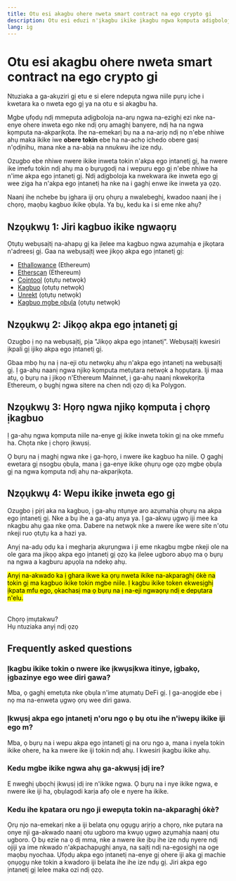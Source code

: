 ```yaml
---
title: Otu esi akagbu ohere nweta smart contract na ego crypto gi
description: Otu esi eduzi n'ịkagbu ikike ịkagbu ngwa kọmputa adigboloja
lang: ig
---
```


# Otu esi akagbu ohere nweta smart contract na ego crypto gi

Ntuziaka a ga-akụziri gị etu e si elere ndepụta ngwa niile pụrụ iche i kwetara ka o nweta ego gị ya na otu e si akagbu ha.

Mgbe ụfọdụ ndị mmeputa adịgboloja na-arụ ngwa na-ezighị ezi nke na-enye ohere inweta ego nke ndị ọrụ amaghị banyere, ndị ha na ngwa kọmputa na-akparịkọta. Ihe na-emekarị bụ na a na-arịọ ndị nọ n'ebe nhiwe ahụ maka ikike iwe **obere tokin** ebe ha na-achọ ichedo obere gasị n'ọdịnihu, mana nke a na-abịa na nnukwu ihe ize ndụ.

Ozugbo ebe nhiwe nwere ikike inweta tokin n'akpa ego ịntanetị gị, ha nwere ike imefu tokin ndị ahụ ma ọ bụrụgodị na i wepuru ego gị n'ebe nhiwe ha n'ime akpa ego ịntanetị gị. Ndị adịgboloja ka nwekwara ike inweta ego gị wee ziga ha n'akpa ego ịntanetị ha nke na i gaghị enwe ike inweta ya ọzọ.

Naanị ihe nchebe bụ ịghara iji ọrụ ọhụrụ a nwalebeghị, kwadoo naanị ihe ị chọrọ, maọbụ kagbuo ikike ọbụla. Ya bụ, kedu ka i si eme nke ahụ?

## Nzọụkwụ 1: Jiri kagbuo ikike ngwaọrụ

Ọtụtụ webụsaịtị na-ahapụ gị ka ịlelee ma kagbuo ngwa azụmahịa e jikọtara n'adreesị gị. Gaa na webụsaịtị wee jikọọ akpa ego ịntanetị gị:

- [Ethallowance](https://ethallowance.com/) (Ethereum)
- [Etherscan](https://etherscan.io/tokenapprovalchecker) (Ethereum)
- [Cointool](https://cointool.app/approve/eth) (ọtụtụ netwọk)
- [Kagbuo](https://revoke.cash/) (ọtụtụ netwọk)
- [Unrekt](https://app.unrekt.net/) (ọtụtụ netwọk)
- [Kagbuo mgbe ọbụla](https://everrise.com/everrevoke/) (ọtụtụ netwọk)

## Nzọụkwụ 2: Jikọọ akpa ego ịntanetị gị

Ozugbo ị nọ na webụsaịtị, pịa "Jikọọ akpa ego ịntanetị". Webụsaịtị kwesiri ịkpali gị ijikọ akpa ego ịntanetị gị.

Gbaa mbọ hụ na ị na-eji otu netwọkụ ahụ n'akpa ego ịntanetị na webụsaịtị gị. Ị ga-ahụ naanị ngwa njikọ kọmputa metụtara netwọk a họpụtara. Iji maa atụ, ọ bụrụ na ị jikọọ n'Ethereum Mainnet, ị ga-ahụ naanị nkwekọrịta Ethereum, ọ bụghị ngwa sitere na chen ndị ọzọ dị ka Polygon.

## Nzọụkwụ 3: Họrọ ngwa njikọ kọmputa ị chọrọ ịkagbuo

Ị ga-ahụ ngwa kọmputa niile na-enye gị ikike inweta tokin gị na oke mmefu ha. Chọta nke ị chọrọ ịkwụsị.

Ọ bụrụ na ị maghị ngwa nke ị ga-họrọ, i nwere ike kagbuo ha niile. Ọ gaghị ewetara gị nsogbu ọbụla, mana ị ga-enye ikike ọhụrụ oge ọzọ mgbe ọbụla gị na ngwa kọmputa ndị ahụ na-akparịkọta.

## Nzọụkwụ 4: Wepu ikike ịnweta ego gị

Ozugbo ị pịrị aka na kagbuo, ị ga-ahụ ntụnye aro azụmahịa ọhụrụ na akpa ego ịntanetị gị. Nke a bụ ihe a ga-atụ anya ya. Ị ga-akwụ ụgwọ iji mee ka nkagbu ahụ gaa nke ọma. Dabere na netwọk nke a nwere ike were site n'otu nkeji ruo ọtụtụ ka a hazi ya.

Anyị na-adụ ọdụ ka i megharịa akụrụngwa i ji eme nkagbu mgbe nkeji ole na ole gara ma jikọọ akpa ego ịntanetị gị ọzọ ka ịlelee ugboro abụọ ma ọ bụrụ na ngwa a kagburu apụọla na ndekọ ahụ.

<mark>Anyị na-akwado ka ị ghara ikwe ka ọrụ nweta ikike na-akparaghị ókè na tokin gị ma kagbuo ikike tokin mgbe niile. Ị kagbu ikike token ekwesịghị ịkpata mfu ego, ọkachasị ma ọ bụrụ na ị na-eji ngwaọrụ ndị e depụtara n'elu.</mark>

 <br />

<Alert className="justify-between">
  <AlertEmoji text=":eyes:" />
  <div>Chọrọ ịmụtakwu?</div>
  <ButtonLink href="/guides/">
    Hụ ntuziaka anyị ndị ọzọ
  </ButtonLink>
</Alert>

## Frequently asked questions

### Ịkagbu ikike tokin o nwere ike ịkwụsịkwa itinye, ịgbakọ, ịgbazinye ego wee diri gawa?

Mba, ọ gaghị emetụta nke ọbụla n'ime atụmatụ DeFi gị. Ị ga-anọgịde ebe ị nọ ma na-enweta ụgwọ ọrụ wee diri gawa.

### Ịkwụsị akpa ego ịntanetị n'oru ngo ọ bụ otu ihe n'iwepụ ikike iji ego m?

Mba, ọ bụrụ na i wepu akpa ego ịntanetị gị na oru ngo a, mana i nyela tokin ikike ohere, ha ka nwere ike iji tokin ndị ahụ. I kwesiri ịkagbu ikike ahụ.

### Kedu mgbe ikike ngwa ahụ ga-akwụsị ịdị ire?

E nweghị ụbọchị ịkwụsị ịdị ire n'ikike ngwa. Ọ bụrụ na i nye ikike ngwa, e nwere ike iji ha, ọbụlagodi karịa afọ ole e nyere ha ikike.

### Kedu ihe kpatara oru ngo ji ewepụta tokin na-akparaghị ókè?

Ọrụ njo na-emekarị nke a iji belata ọnụ ọgụgụ arịrịọ a chọrọ, nke pụtara na onye nji ga-akwado naanị otu ugboro ma kwụọ ụgwọ azụmahịa naanị otu ugboro. Ọ bụ ezie na ọ dị mma, nke a nwere ike ịbụ ihe ize ndụ nyere ndị ojiji ya ime nkwado n'akpachapụghị anya, na saịtị ndị na-egosighị na oge maọbụ nyochaa. Ụfọdụ akpa ego ịntanetị na-enye gị ohere iji aka gị machie ọnụọgụ nke tokin a kwadoro iji belata ihe ihe ize ndụ gị. Jiri akpa ego ịntanetị gị lelee maka ozi ndị ọzọ.
